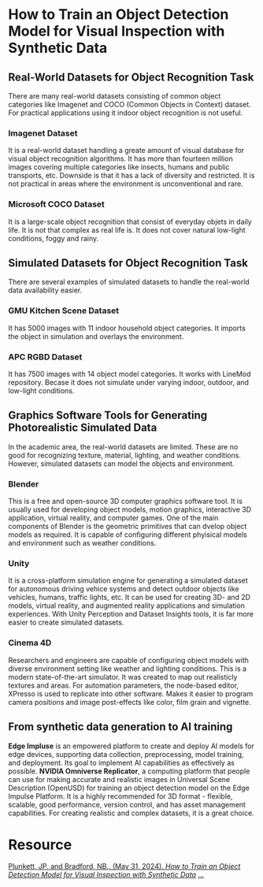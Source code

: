 # How to Train an Object Detection Model for Visual Inspection with Synthetic Data

## Real-World Datasets for Object Recognition Task
There are many real-world datasets consisting of common object categories like Imagenet and COCO (Common Objects in Context) dataset. For practical applications using it indoor object recognition is not useful.

### Imagenet Dataset
It is a real-world dataset handling a greate amount of visual database for visual object recognition algorithms. It has more than fourteen million images covering multiple categories like insects, humans and public transports, etc. Downside is that it has a lack of diversity and restricted. It is not practical in areas where the environment is unconventional and rare.

### Microsoft COCO Dataset
It is a large-scale object recognition that consist of everyday objets in daily life. It is not that complex as real life is. It does not cover natural low-light conditions, foggy and rainy.

## Simulated Datasets for Object Recognition Task
There are several examples of simulated datasets to handle the real-world data availability easier.

### GMU Kitchen Scene Dataset
It has 5000 images with 11 indoor household object categories. It imports the object in simulation and overlays the environment.

### APC RGBD Dataset
It has 7500 images with 14 object model categories. It works with LineMod repository. Becase it does not simulate under varying indoor, outdoor, and low-light conditions.

## Graphics Software Tools for Generating Photorealistic Simulated Data
In the academic area, the real-world datasets are limited. These are no good for recognizing texture, material, lighting, and weather conditions. However, simulated datasets can model the objects and environment.

### Blender
This is a free and open-source 3D computer graphics software tool. It is usually used for developing object models, motion graphics, interactive 3D application, virtual reality, and computer games. One of the main components of Blender is the geometric primitives that can dvelop object models as required. It is capable of configuring different phyisical models and environment such as weather conditions.

### Unity
It is a cross-platform simulation engine for generating a simulated dataset for autonomous driving vehice systems and detect outdoor objects like vehicles, humans, traffic lights, etc. It can be used for creating 3D- and 2D models, virtual reality, and augmented reality applications and simulation experiences. With Unity Perception and Dataset Insights tools, it is far more easier to create simulated datasets.

### Cinema 4D
Researchers and engineers are capable of configuring object models with diverse environment setting like weather and lighting conditions. This is a modern state-of-the-art simulator. It was created to map out realisticly textures and areas. For automation parameters, the node-based editor, XPresso is used to replicate into other software. Makes it easier to program camera positions and image post-effects like color, film grain and vignette.

## From synthetic data generation to AI training
**Edge Impluse** is an empowered platform to create and deploy AI models for edge devices, supporting data collection, preprocessing, model training, and deployment. Its goal to implement AI capabilities as effectively as possible.
**NVIDIA Omniverse Replicator**, a computing platform that people can use for making accurate and realistic images in Universal Scene Description (OpenUSD) for training an object detection model on the Edge Impulse Platform. It is a highly recommended for 3D format - flexible, scalable, good performance, version control, and has asset management capabilities. For creating realistic and complex datasets, it is a great choice.

# Resource
[Plunkett, JP. and Bradford, NB., (May 31, 2024). _How to Train an Object Detection Model for Visual Inspection with Synthetic Data_](https://developer.nvidia.com/blog/how-to-train-an-object-detection-model-for-visual-inspection-with-synthetic-data/)
[...](chrome-extension://efaidnbmnnnibpcajpcglclefindmkaj/https://scholar.uwindsor.ca/cgi/viewcontent.cgi?article=9836&context=etd)
